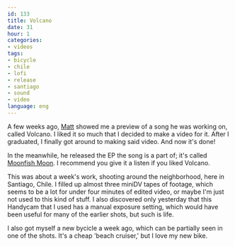 ```yaml
---
id: 133
title: Volcano
date: 31
hour: 1
categories:
- videos
tags:
- bicycle
- chile
- lofi
- release
- santiago
- sound
- video
language: eng
---
```


A few weeks ago, [Matt](http://www.fireandrobot.com/) showed me a preview of a song he was working on, called Volcano. I liked it so much that I decided to make a video for it. After I graduated, I finally got around to making said video. And now it's done!

<video-embed service="vimeo" id="3024136" width="500" height="377" />

In the meanwhile, he released the EP the song is a part of; it's called [Moonfish Moon](http://www.fireandrobot.com/?p=361). I recommend you give it a listen if you liked Volcano.

This was about a week's work, shooting around the neighborhood, here in Santiago, Chile. I filled up almost three miniDV tapes of footage, which seems to be a lot for under four minutes of edited video, or maybe I'm just not used to this kind of stuff. I also discovered only yesterday that this Handycam that I used has a manual exposure setting, which would have been useful for many of the earlier shots, but such is life.

I also got myself a new bycicle a week ago, which can be partially seen in one of the shots. It's a cheap 'beach cruiser,' but I love my new bike.
